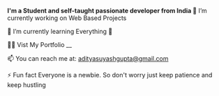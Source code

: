 <b> I'm a Student and self-taught passionate developer from India </b>
🔭 I’m currently working on Web Based Projects

🌱 I’m currently learning Everything 🤣

👨‍💻 Vist My Portfolio __

📫 You can reach me at: adityasuyashgupta@gmail.com

⚡ Fun fact Everyone is a newbie. So don't worry just keep patience and keep hustling
<!---
AdiSuyash/AdiSuyash is a ✨ special ✨ repository because its `README.md` (this file) appears on your GitHub profile.
You can click the Preview link to take a look at your changes.
--->
